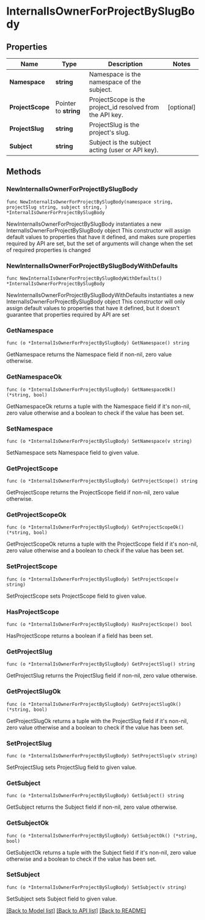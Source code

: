 # InternalIsOwnerForProjectBySlugBody

## Properties

Name | Type | Description | Notes
------------ | ------------- | ------------- | -------------
**Namespace** | **string** | Namespace is the namespace of the subject. | 
**ProjectScope** | Pointer to **string** | ProjectScope is the project_id resolved from the API key. | [optional] 
**ProjectSlug** | **string** | ProjectSlug is the project&#39;s slug. | 
**Subject** | **string** | Subject is the subject acting (user or API key). | 

## Methods

### NewInternalIsOwnerForProjectBySlugBody

`func NewInternalIsOwnerForProjectBySlugBody(namespace string, projectSlug string, subject string, ) *InternalIsOwnerForProjectBySlugBody`

NewInternalIsOwnerForProjectBySlugBody instantiates a new InternalIsOwnerForProjectBySlugBody object
This constructor will assign default values to properties that have it defined,
and makes sure properties required by API are set, but the set of arguments
will change when the set of required properties is changed

### NewInternalIsOwnerForProjectBySlugBodyWithDefaults

`func NewInternalIsOwnerForProjectBySlugBodyWithDefaults() *InternalIsOwnerForProjectBySlugBody`

NewInternalIsOwnerForProjectBySlugBodyWithDefaults instantiates a new InternalIsOwnerForProjectBySlugBody object
This constructor will only assign default values to properties that have it defined,
but it doesn't guarantee that properties required by API are set

### GetNamespace

`func (o *InternalIsOwnerForProjectBySlugBody) GetNamespace() string`

GetNamespace returns the Namespace field if non-nil, zero value otherwise.

### GetNamespaceOk

`func (o *InternalIsOwnerForProjectBySlugBody) GetNamespaceOk() (*string, bool)`

GetNamespaceOk returns a tuple with the Namespace field if it's non-nil, zero value otherwise
and a boolean to check if the value has been set.

### SetNamespace

`func (o *InternalIsOwnerForProjectBySlugBody) SetNamespace(v string)`

SetNamespace sets Namespace field to given value.


### GetProjectScope

`func (o *InternalIsOwnerForProjectBySlugBody) GetProjectScope() string`

GetProjectScope returns the ProjectScope field if non-nil, zero value otherwise.

### GetProjectScopeOk

`func (o *InternalIsOwnerForProjectBySlugBody) GetProjectScopeOk() (*string, bool)`

GetProjectScopeOk returns a tuple with the ProjectScope field if it's non-nil, zero value otherwise
and a boolean to check if the value has been set.

### SetProjectScope

`func (o *InternalIsOwnerForProjectBySlugBody) SetProjectScope(v string)`

SetProjectScope sets ProjectScope field to given value.

### HasProjectScope

`func (o *InternalIsOwnerForProjectBySlugBody) HasProjectScope() bool`

HasProjectScope returns a boolean if a field has been set.

### GetProjectSlug

`func (o *InternalIsOwnerForProjectBySlugBody) GetProjectSlug() string`

GetProjectSlug returns the ProjectSlug field if non-nil, zero value otherwise.

### GetProjectSlugOk

`func (o *InternalIsOwnerForProjectBySlugBody) GetProjectSlugOk() (*string, bool)`

GetProjectSlugOk returns a tuple with the ProjectSlug field if it's non-nil, zero value otherwise
and a boolean to check if the value has been set.

### SetProjectSlug

`func (o *InternalIsOwnerForProjectBySlugBody) SetProjectSlug(v string)`

SetProjectSlug sets ProjectSlug field to given value.


### GetSubject

`func (o *InternalIsOwnerForProjectBySlugBody) GetSubject() string`

GetSubject returns the Subject field if non-nil, zero value otherwise.

### GetSubjectOk

`func (o *InternalIsOwnerForProjectBySlugBody) GetSubjectOk() (*string, bool)`

GetSubjectOk returns a tuple with the Subject field if it's non-nil, zero value otherwise
and a boolean to check if the value has been set.

### SetSubject

`func (o *InternalIsOwnerForProjectBySlugBody) SetSubject(v string)`

SetSubject sets Subject field to given value.



[[Back to Model list]](../README.md#documentation-for-models) [[Back to API list]](../README.md#documentation-for-api-endpoints) [[Back to README]](../README.md)


